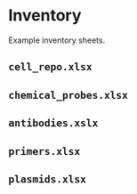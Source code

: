 # Inventory

Example inventory sheets.

## `cell_repo.xlsx`

## `chemical_probes.xlsx`

## `antibodies.xslx`

## `primers.xlsx`

## `plasmids.xlsx`
